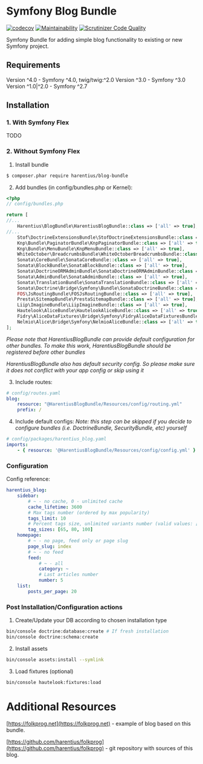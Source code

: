 Symfony Blog Bundle
===================

[![codecov](https://codecov.io/gh/harentius/blog-bundle/branch/master/graph/badge.svg)](https://codecov.io/gh/harentius/blog-bundle)
[![Maintainability](https://api.codeclimate.com/v1/badges/8a118f94722e7ac4dc70/maintainability)](https://codeclimate.com/github/harentius/blog-bundle/maintainability)
[![Scrutinizer Code Quality](https://scrutinizer-ci.com/g/harentius/blog-bundle/badges/quality-score.png?b=master)](https://scrutinizer-ci.com/g/harentius/blog-bundle/?branch=master)

Symfony Bundle for adding simple blog functionality to existing or new Symfony project.

Requirements
------------
Version ^4.0 - Symfony ^4.0, twig/twig:^2.0
Version ^3.0 - Symfony ^3.0
Version ^1.0|^2.0 - Symfony ^2.7


Installation
------------

### 1. With Symfony Flex
TODO

### 2. Without Symfony Flex
1) Install bundle
```bash
$ composer.phar require harentius/blog-bundle
```

2) Add bundles (in config/bundles.php or Kernel):

```php
<?php
// config/bundles.php

return [
//...
    Harentius\BlogBundle\HarentiusBlogBundle::class => ['all' => true],
//...
    Stof\DoctrineExtensionsBundle\StofDoctrineExtensionsBundle::class => ['all' => true],
    Knp\Bundle\PaginatorBundle\KnpPaginatorBundle::class => ['all' => true],
    Knp\Bundle\MenuBundle\KnpMenuBundle::class => ['all' => true],
    WhiteOctober\BreadcrumbsBundle\WhiteOctoberBreadcrumbsBundle::class => ['all' => true],
    Sonata\CoreBundle\SonataCoreBundle::class => ['all' => true],
    Sonata\BlockBundle\SonataBlockBundle::class => ['all' => true],
    Sonata\DoctrineORMAdminBundle\SonataDoctrineORMAdminBundle::class => ['all' => true],
    Sonata\AdminBundle\SonataAdminBundle::class => ['all' => true],
    Sonata\TranslationBundle\SonataTranslationBundle::class => ['all' => true],
    Sonata\Doctrine\Bridge\Symfony\Bundle\SonataDoctrineBundle::class => ['all' => true],
    FOS\JsRoutingBundle\FOSJsRoutingBundle::class => ['all' => true],
    Presta\SitemapBundle\PrestaSitemapBundle::class => ['all' => true],
    Liip\ImagineBundle\LiipImagineBundle::class => ['all' => true],
    Hautelook\AliceBundle\HautelookAliceBundle::class => ['all' => true],
    Fidry\AliceDataFixtures\Bridge\Symfony\FidryAliceDataFixturesBundle::class => ['all' => true],
    Nelmio\Alice\Bridge\Symfony\NelmioAliceBundle::class => ['all' => true],
];
```
*Please note that HarentiusBlogBundle can provide default configuration for other bundles.
To make this work, HarentiusBlogBundle should be registered before other bundles*

*HarentiusBlogBundle also has default security config. So please make sure it does not conflict with your app config or skip using it*


3) Include routes:
```yml
# config/routes.yaml
blog:
    resource: "@HarentiusBlogBundle/Resources/config/routing.yml"
    prefix: /
```

4) Include default configs:
*Note: this step can be skipped if you decide to configure bundles (i.e. DoctrineBundle, SecurityBundle, etc) yourself*

```yml
# config/packages/harentius_blog.yaml
imports:
    - { resource: '@HarentiusBlogBundle/Resources/config/config.yml' }
```

### Configuration
Config reference:

```yml
harentius_blog:
    sidebar:
        # ~ - no cache, 0 - unlimited cache
        cache_lifetime: 3600
        # Max tags number (ordered by max popularity)
        tags_limit: 10
        # Percent tags size, unlimited variants number (valid values: [50, 100], [25, 50, 75, 100], etc)
        tag_sizes: [65, 80, 100]
    homepage:
        # ~ - no page, feed only or page slug
        page_slug: index
        # ~ - no feed
        feed:
            # ~ - all
            category: ~
            # Last articles number
            number: 5
    list:
        posts_per_page: 20
```

### Post Installation/Configuration actions
1) Create/Update your DB according to chosen installation type
```bash
bin/console doctrine:database:create # If fresh installation
bin/console doctrine:schema:create
```

2) Install assets
```bash
bin/console assets:install --symlink
```

3) Load fixtures (optional)
```bash
bin/console hautelook:fixtures:load
```

Additional Resources
====================

[https://folkprog.net](https://folkprog.net) - example of blog based on this bundle.

[https://github.com/harentius/folkprog](https://github.com/harentius/folkprog) - git repository with sources of this blog.
